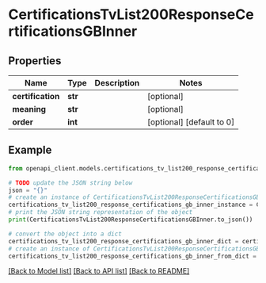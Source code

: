 # CertificationsTvList200ResponseCertificationsGBInner


## Properties

Name | Type | Description | Notes
------------ | ------------- | ------------- | -------------
**certification** | **str** |  | [optional] 
**meaning** | **str** |  | [optional] 
**order** | **int** |  | [optional] [default to 0]

## Example

```python
from openapi_client.models.certifications_tv_list200_response_certifications_gb_inner import CertificationsTvList200ResponseCertificationsGBInner

# TODO update the JSON string below
json = "{}"
# create an instance of CertificationsTvList200ResponseCertificationsGBInner from a JSON string
certifications_tv_list200_response_certifications_gb_inner_instance = CertificationsTvList200ResponseCertificationsGBInner.from_json(json)
# print the JSON string representation of the object
print(CertificationsTvList200ResponseCertificationsGBInner.to_json())

# convert the object into a dict
certifications_tv_list200_response_certifications_gb_inner_dict = certifications_tv_list200_response_certifications_gb_inner_instance.to_dict()
# create an instance of CertificationsTvList200ResponseCertificationsGBInner from a dict
certifications_tv_list200_response_certifications_gb_inner_from_dict = CertificationsTvList200ResponseCertificationsGBInner.from_dict(certifications_tv_list200_response_certifications_gb_inner_dict)
```
[[Back to Model list]](../README.md#documentation-for-models) [[Back to API list]](../README.md#documentation-for-api-endpoints) [[Back to README]](../README.md)


